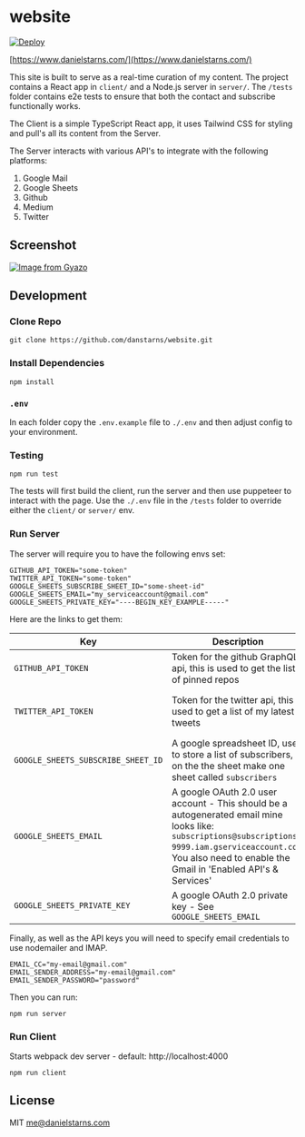 # website

[![Deploy](https://github.com/danstarns/website/actions/workflows/deploy.yml/badge.svg)](https://github.com/danstarns/website/actions/workflows/deploy.yml)

[https://www.danielstarns.com/](https://www.danielstarns.com/)

This site is built to serve as a real-time curation of my content. The project contains a React app in `client/` and a Node.js server in `server/`. The `/tests` folder contains e2e tests to ensure that both the contact and subscribe functionally works.

The Client is a simple TypeScript React app, it uses Tailwind CSS for styling and pull's all its content from the Server.

The Server interacts with various API's to integrate with the following platforms:

1. Google Mail
2. Google Sheets
3. Github
4. Medium
5. Twitter

## Screenshot

[![Image from Gyazo](https://i.gyazo.com/eaa97f17f3c944daa701fe8b1589d4da.png)](https://gyazo.com/eaa97f17f3c944daa701fe8b1589d4da)

## Development

### Clone Repo

```
git clone https://github.com/danstarns/website.git
```

### Install Dependencies

```
npm install
```

### `.env`

In each folder copy the `.env.example` file to `./.env` and then adjust config to your environment.

### Testing

```
npm run test
```

The tests will first build the client, run the server and then use puppeteer to interact with the page. Use the `./.env` file in the `/tests` folder to override either the `client/` or `server/` env.

### Run Server

The server will require you to have the following envs set:

```
GITHUB_API_TOKEN="some-token"
TWITTER_API_TOKEN="some-token"
GOOGLE_SHEETS_SUBSCRIBE_SHEET_ID="some-sheet-id"
GOOGLE_SHEETS_EMAIL="my_serviceaccount@gmail.com"
GOOGLE_SHEETS_PRIVATE_KEY="----BEGIN_KEY_EXAMPLE-----"
```

Here are the links to get them:

| Key                                | Description                                                                                                                                                                                                         | Link                                                                                                   |
| ---------------------------------- | ------------------------------------------------------------------------------------------------------------------------------------------------------------------------------------------------------------------- | ------------------------------------------------------------------------------------------------------ |
| `GITHUB_API_TOKEN`                 | Token for the github GraphQL api, this is used to get the list of pinned repos                                                                                                                                      | [https://docs.github.com/en/graphql](https://docs.github.com/en/graphql)                               |
| `TWITTER_API_TOKEN`                | Token for the twitter api, this is used to get a list of my latest tweets                                                                                                                                           | [https://developer.twitter.com/en/docs/twitter-api](https://developer.twitter.com/en/docs/twitter-api) |
| `GOOGLE_SHEETS_SUBSCRIBE_SHEET_ID` | A google spreadsheet ID, used to store a list of subscribers, on the the sheet make one sheet called `subscribers`                                                                                                  | [https://docs.google.com/spreadsheets](https://docs.google.com/spreadsheets)                           |
| `GOOGLE_SHEETS_EMAIL`              | A google OAuth 2.0 user account - This should be a autogenerated email mine looks like: `subscriptions@subscriptions-9999.iam.gserviceaccount.com`. You also need to enable the Gmail in 'Enabled API's & Services' | [https://console.cloud.google.com/](https://console.cloud.google.com/)                                 |
| `GOOGLE_SHEETS_PRIVATE_KEY`        | A google OAuth 2.0 private key - See `GOOGLE_SHEETS_EMAIL`                                                                                                                                                          | [https://console.cloud.google.com/](https://console.cloud.google.com/)                                 |

Finally, as well as the API keys you will need to specify email credentials to use nodemailer and IMAP.

```
EMAIL_CC="my-email@gmail.com"
EMAIL_SENDER_ADDRESS="my-email@gmail.com"
EMAIL_SENDER_PASSWORD="password"
```

Then you can run:

```
npm run server
```

### Run Client

Starts webpack dev server - default: http://localhost:4000

```
npm run client
```

## License

MIT me@danielstarns.com
